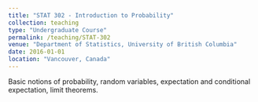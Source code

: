 ```yaml
---
title: "STAT 302 - Introduction to Probability"
collection: teaching
type: "Undergraduate Course"
permalink: /teaching/STAT-302
venue: "Department of Statistics, University of British Columbia"
date: 2016-01-01
location: "Vancouver, Canada"
---
```


Basic notions of probability, random variables, expectation and conditional expectation, limit theorems.